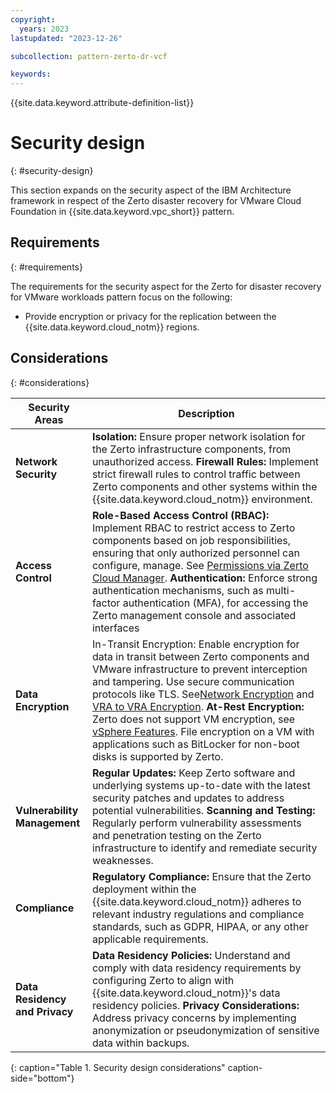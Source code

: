 ```yaml
---
copyright:
  years: 2023
lastupdated: "2023-12-26"

subcollection: pattern-zerto-dr-vcf

keywords:
---
```

{{site.data.keyword.attribute-definition-list}}

# Security design
{: #security-design}

This section expands on the security aspect of the IBM Architecture framework in respect of the Zerto disaster recovery for VMware Cloud Foundation in {{site.data.keyword.vpc_short}} pattern.

## Requirements
{: #requirements}

The requirements for the security aspect for the Zerto for disaster recovery for VMware workloads pattern focus on the following:

- Provide encryption or privacy for the replication between the {{site.data.keyword.cloud_notm}} regions.

## Considerations
{: #considerations}

| Security Areas                       | Description                                                                                                                                                                                                                                                                                                                                                                                                                                                                                                                                                                                                                                                                                                                             |
| ------------------------------------ | --------------------------------------------------------------------------------------------------------------------------------------------------------------------------------------------------------------------------------------------------------------------------------------------------------------------------------------------------------------------------------------------------------------------------------------------------------------------------------------------------------------------------------------------------------------------------------------------------------------------------------------------------------------------------------------------------------------------------------------- |
| **Network Security**           | **Isolation:** Ensure proper network isolation for the Zerto infrastructure components, from unauthorized access. **Firewall Rules:** Implement strict firewall rules to control traffic between Zerto components and other systems within the {{site.data.keyword.cloud_notm}} environment.                                                                                                                                                                                                                                                                                                                                                                                                                                                       |
| **Access Control**             | **Role-Based Access Control (RBAC):** Implement RBAC to restrict access to Zerto components based on job responsibilities, ensuring that only authorized personnel can configure, manage. See [Permissions via Zerto Cloud Manager](https://help.zerto.com/bundle/Security.Hardening.HTML/page/Permissions_via_Zerto_Cloud_Manager.htm). **Authentication:** Enforce strong authentication mechanisms, such as multi-factor authentication (MFA), for accessing the Zerto management console and associated interfaces                                                                                                                                                                                                         |
| **Data Encryption**            | In-Transit Encryption: Enable encryption for data in transit between Zerto components and VMware infrastructure to prevent interception and tampering. Use secure communication protocols like TLS. See[Network Encryption](https://help.zerto.com/bundle/Security.Hardening.HTML/page/Network_Encryption.htm) and [VRA to VRA Encryption](https://help.zerto.com/bundle/Security.Hardening.HTML/page/Virtual_Replication_Appliance.htm#vra_to_vra_encryption). **At-Rest Encryption:** Zerto does not support VM encryption, see [vSphere Features](https://help.zerto.com/bundle/Operability.Matrix.HTML/page/VMware_vSphere.htm). File encryption on a VM with applications such as BitLocker for non-boot disks is supported by Zerto. |
| **Vulnerability Management**   | **Regular Updates:** Keep Zerto software and underlying systems up-to-date with the latest security patches and updates to address potential vulnerabilities. **Scanning and Testing:** Regularly perform vulnerability assessments and penetration testing on the Zerto infrastructure to identify and remediate security weaknesses.                                                                                                                                                                                                                                                                                                                                                                                      |
| **Compliance**                 | **Regulatory Compliance:** Ensure that the Zerto deployment within the {{site.data.keyword.cloud_notm}} adheres to relevant industry regulations and compliance standards, such as GDPR, HIPAA, or any other applicable requirements.                                                                                                                                                                                                                                                                                                                                                                                                                                                                                                                    |
| **Data Residency and Privacy** | **Data Residency Policies:** Understand and comply with data residency requirements by configuring Zerto to align with {{site.data.keyword.cloud_notm}}'s data residency policies. **Privacy Considerations:** Address privacy concerns by implementing anonymization or pseudonymization of sensitive data within backups.                                                                                                                                                                                                                                                                                                                                                                                                                        |
{: caption="Table 1. Security design considerations" caption-side="bottom"}
